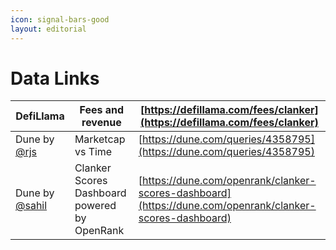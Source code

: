 ```yaml
---
icon: signal-bars-good
layout: editorial
---
```


# Data Links

| DefiLlama                                               | Fees and revenue                             | [https://defillama.com/fees/clanker](https://defillama.com/fees/clanker)                                 |
| ------------------------------------------------------- | -------------------------------------------- | -------------------------------------------------------------------------------------------------------- |
| Dune by [@rjs](https://warpcast.com/rjs/0x47db2683)     | Marketcap vs Time                            | [https://dune.com/queries/4358795](https://dune.com/queries/4358795)                                     |
| Dune by [@sahil](https://warpcast.com/sahil/0x16357a7f) | Clanker Scores Dashboard powered by OpenRank | [https://dune.com/openrank/clanker-scores-dashboard](https://dune.com/openrank/clanker-scores-dashboard) |

